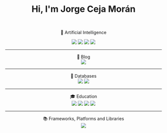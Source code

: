 <div align="center">
  <h1>Hi, I'm Jorge Ceja Morán</h1>
  <br>
  
  🤖 Artificial Intelligence
  <br>

  <img src="https://img.shields.io/badge/chatGPT-74aa9c?style=for-the-badge&logo=openai&logoColor=white">
  <img src="https://img.shields.io/badge/github_copilot-8957E5?style=for-the-badge&logo=github-copilot&logoColor=white">
  <img src="https://img.shields.io/badge/google%20assistant-4285F4?style=for-the-badge&logo=google%20assistant&logoColor=white">
  <img src="https://img.shields.io/badge/google%20gemini-8E75B2?style=for-the-badge&logo=google%20gemini&logoColor=white">
</div>

---

<div align="center">
  📝 Blog
  <br>
  <img src="https://img.shields.io/badge/ghost-000?style=for-the-badge&logo=ghost&logoColor=%23F7DF1E">
</div>

---

<div align="center">
  💾 Databases
  <br>
  <img src="https://img.shields.io/badge/Microsoft%20SQL%20Server-CC2927?style=for-the-badge&logo=microsoft%20sql%20server&logoColor=white">
  <img src="https://img.shields.io/badge/mysql-4479A1.svg?style=for-the-badge&logo=mysql&logoColor=white">
</div>

---

<div align="center">
  🎓 Education
  <br>
  <img src="https://img.shields.io/badge/Coursera-%230056D2.svg?style=for-the-badge&logo=Coursera&logoColor=white">
  <img src="https://img.shields.io/badge/Datacamp-05192D?style=for-the-badge&logo=datacamp&logoColor=03E860">
  <img src="https://img.shields.io/badge/Google%20Scholar-4285F4?style=for-the-badge&logo=google-scholar&logoColor=white">
  <img src="https://img.shields.io/badge/Udemy-A435F0?style=for-the-badge&logo=Udemy&logoColor=white">
</div>

---

<div align="center">
  📚 Frameworks, Platforms and Libraries
  <br>
  <img src="https://img.shields.io/badge/WordPress-%23117AC9.svg?style=for-the-badge&logo=WordPress&logoColor=white">
</div>
